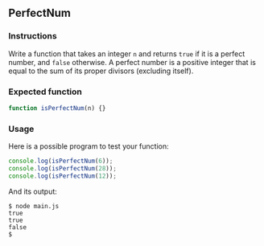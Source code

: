 ## PerfectNum

### Instructions

Write a function that takes an integer `n` and returns `true` if it is a perfect number, and `false` otherwise. A perfect number is a positive integer that is equal to the sum of its proper divisors (excluding itself).

### Expected function

```javascript
function isPerfectNum(n) {}
```

### Usage

Here is a possible program to test your function:

```javascript
console.log(isPerfectNum(6));
console.log(isPerfectNum(28));
console.log(isPerfectNum(12));
```

And its output:

```console
$ node main.js
true
true
false
$
```
